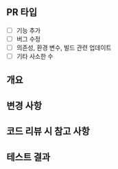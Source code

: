 ## PR 타입
- [ ] 기능 추가
- [ ] 버그 수정
- [ ] 의존성, 환경 변수, 빌드 관련 업데이트
- [ ] 기타 사소한 수
  
## 개요

## 변경 사항

## 코드 리뷰 시 참고 사항

## 테스트 결과
